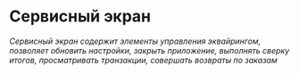 # Сервисный экран

_Сервисный экран содержит элементы управления эквайрингом, позволяет обновить настройки, закрыть приложение, выполнять сверку итогов, просматривать транзакции, совершать возвраты по заказам_

